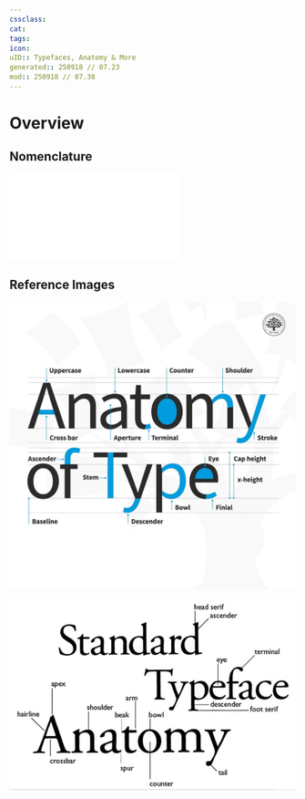 ```yaml
---
cssclass:
cat:
tags:
icon:
uID:: Typefaces, Anatomy & More
generated:: 250918 // 07.23
mod:: 250918 // 07.38
---
```



# Overview

## Nomenclature

![What Is Type Anatomy#^typeface-li-id](Slurped%20Pages/What%20Is%20Type%20Anatomy.md)

## Reference Images

![](Anatomy%20of%20Typeface.jpg)

![](typeface%20anatomy.jpg)

